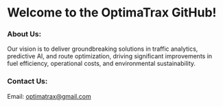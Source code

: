 # Welcome to the OptimaTrax GitHub!
### About Us:
Our vision is to deliver groundbreaking solutions in traffic analytics, predictive AI, and route optimization, driving significant improvements in fuel efficiency, operational costs, and environmental sustainability.

### Contact Us:
Email: optimatrax@gmail.com
